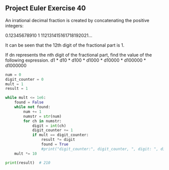 ## Project Euler Exercise 40

An irrational decimal fraction is created by concatenating the positive integers:

0.12345678910 1 112131415161718192021...

It can be seen that the 12th digit of the fractional part is 1.

If dn represents the nth digit of the fractional part, find the value of the following expression.
d1 * d10 * d100 * d1000 * d10000 * d100000 * d1000000

```python
num = 0
digit_counter = 0
mult = 1
result = 1

while mult <= 1e6:
    found = False
    while not found:
        num += 1
        numstr = str(num)
        for ch in numstr:
            digit = int(ch)
            digit_counter += 1
            if mult == digit_counter:
                result *= digit
                found = True
                #print("digit_counter:", digit_counter, ", digit: ", digit)
    mult *= 10

print(result)  # 210
```

